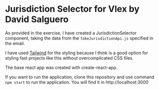 #  Jurisdiction Selector for Vlex by David Salguero  

As provided in the exercise, I have created a JurisdictionSelector component, taking the data from the `fakeJurisdictionApi.js` specified in the email.  

I have used [Tailwind](https://tailwindcss.com) for the styling because I think is a good option for styling fast projects like this without overcomplicated CSS files.  

The base react app was created with create-react-app.  

If you want to run the application, clone this repository and use command `npm start` to run the application. You will find it in http://localhost:3000
